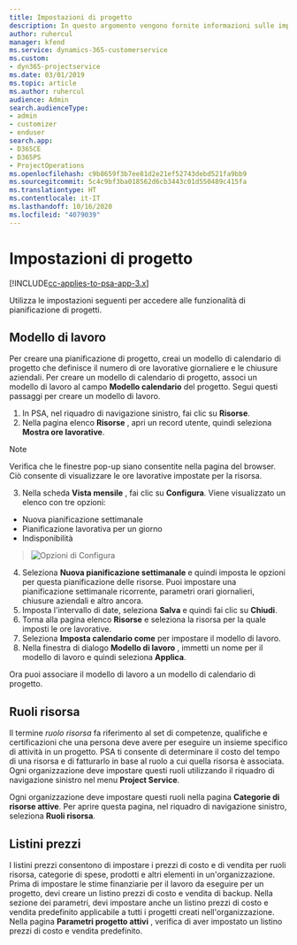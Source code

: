 ```yaml
---
title: Impostazioni di progetto
description: In questo argomento vengono fornite informazioni sulle impostazioni per la gestione di progetti.
author: ruhercul
manager: kfend
ms.service: dynamics-365-customerservice
ms.custom:
- dyn365-projectservice
ms.date: 03/01/2019
ms.topic: article
ms.author: ruhercul
audience: Admin
search.audienceType:
- admin
- customizer
- enduser
search.app:
- D365CE
- D365PS
- ProjectOperations
ms.openlocfilehash: c9b8659f3b7ee81d2e21ef52743debd521fa9bb9
ms.sourcegitcommit: 5c4c9bf3ba018562d6cb3443c01d550489c415fa
ms.translationtype: HT
ms.contentlocale: it-IT
ms.lasthandoff: 10/16/2020
ms.locfileid: "4079039"
---
```

# <a name="project-settings"></a>Impostazioni di progetto

[!INCLUDE[cc-applies-to-psa-app-3.x](../includes/cc-applies-to-psa-app-3x.md)]

Utilizza le impostazioni seguenti per accedere alle funzionalità di pianificazione di progetti.

## <a name="work-template"></a>Modello di lavoro

Per creare una pianificazione di progetto, creai un modello di calendario di progetto che definisce il numero di ore lavorative giornaliere e le chiusure aziendali. Per creare un modello di calendario di progetto, associ un modello di lavoro al campo **Modello calendario** del progetto. Segui questi passaggi per creare un modello di lavoro.

1. In PSA, nel riquadro di navigazione sinistro, fai clic su **Risorse**. 
2. Nella pagina elenco **Risorse** , apri un record utente, quindi seleziona **Mostra ore lavorative**.

  > [!NOTE]
  > Verifica che le finestre pop-up siano consentite nella pagina del browser. Ciò consente di visualizzare le ore lavorative impostate per la risorsa.
  
3. Nella scheda **Vista mensile** , fai clic su **Configura**. Viene visualizzato un elenco con tre opzioni: 

  - Nuova pianificazione settimanale
  - Pianificazione lavorativa per un giorno
  - Indisponibilità

> ![Opzioni di Configura](media/project-13.png)

4. Seleziona **Nuova pianificazione settimanale** e quindi imposta le opzioni per questa pianificazione delle risorse. Puoi impostare una pianificazione settimanale ricorrente, parametri orari giornalieri, chiusure aziendali e altro ancora.
5. Imposta l'intervallo di date, seleziona **Salva** e quindi fai clic su **Chiudi**. 
6. Torna alla pagina elenco **Risorse** e seleziona la risorsa per la quale imposti le ore lavorative. 
7. Seleziona **Imposta calendario come** per impostare il modello di lavoro. 
8. Nella finestra di dialogo **Modello di lavoro** , immetti un nome per il modello di lavoro e quindi seleziona **Applica**. 

Ora puoi associare il modello di lavoro a un modello di calendario di progetto.

## <a name="resource-roles"></a>Ruoli risorsa

Il termine *ruolo risorsa* fa riferimento al set di competenze, qualifiche e certificazioni che una persona deve avere per eseguire un insieme specifico di attività in un progetto. PSA ti consente di determinare il costo del tempo di una risorsa e di fatturarlo in base al ruolo a cui quella risorsa è associata. Ogni organizzazione deve impostare questi ruoli utilizzando il riquadro di navigazione sinistro nel menu **Project Service**.

Ogni organizzazione deve impostare questi ruoli nella pagina **Categorie di risorse attive**. Per aprire questa pagina, nel riquadro di navigazione sinistro, seleziona **Ruoli risorsa**.

## <a name="price-lists"></a>Listini prezzi

I listini prezzi consentono di impostare i prezzi di costo e di vendita per ruoli risorsa, categorie di spese, prodotti e altri elementi in un'organizzazione. Prima di impostare le stime finanziarie per il lavoro da eseguire per un progetto, devi creare un listino prezzi di costo e vendita di backup. Nella sezione dei parametri, devi impostare anche un listino prezzi di costo e vendita predefinito applicabile a tutti i progetti creati nell'organizzazione. Nella pagina **Parametri progetto attivi** , verifica di aver impostato un listino prezzi di costo e vendita predefinito.
